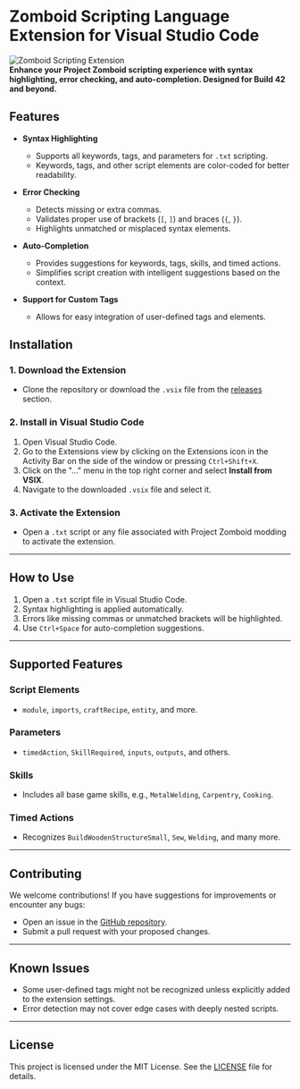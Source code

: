 # Zomboid Scripting Language Extension for Visual Studio Code

![Zomboid Scripting Extension](https://img.shields.io/badge/Zomboid-Scripting-green)  
**Enhance your Project Zomboid scripting experience with syntax highlighting, error checking, and auto-completion. Designed for Build 42 and beyond.**

## Features

- **Syntax Highlighting**
  - Supports all keywords, tags, and parameters for `.txt` scripting.
  - Keywords, tags, and other script elements are color-coded for better readability.

- **Error Checking**
  - Detects missing or extra commas.
  - Validates proper use of brackets (`[`, `]`) and braces (`{`, `}`).
  - Highlights unmatched or misplaced syntax elements.

- **Auto-Completion**
  - Provides suggestions for keywords, tags, skills, and timed actions.
  - Simplifies script creation with intelligent suggestions based on the context.

- **Support for Custom Tags**
  - Allows for easy integration of user-defined tags and elements.

## Installation

### **1. Download the Extension**
- Clone the repository or download the `.vsix` file from the [releases](https://github.com/KuroNeko87/zomboid-scripting/releases) section.

### **2. Install in Visual Studio Code**
1. Open Visual Studio Code.
2. Go to the Extensions view by clicking on the Extensions icon in the Activity Bar on the side of the window or pressing `Ctrl+Shift+X`.
3. Click on the "..." menu in the top right corner and select **Install from VSIX**.
4. Navigate to the downloaded `.vsix` file and select it.

### **3. Activate the Extension**
- Open a `.txt` script or any file associated with Project Zomboid modding to activate the extension.

---

## How to Use

1. Open a `.txt` script file in Visual Studio Code.
2. Syntax highlighting is applied automatically.
3. Errors like missing commas or unmatched brackets will be highlighted.
4. Use `Ctrl+Space` for auto-completion suggestions.

---

## Supported Features

### **Script Elements**
- `module`, `imports`, `craftRecipe`, `entity`, and more.

### **Parameters**
- `timedAction`, `SkillRequired`, `inputs`, `outputs`, and others.

### **Skills**
- Includes all base game skills, e.g., `MetalWelding`, `Carpentry`, `Cooking`.

### **Timed Actions**
- Recognizes `BuildWoodenStructureSmall`, `Sew`, `Welding`, and many more.

---

## Contributing

We welcome contributions! If you have suggestions for improvements or encounter any bugs:
- Open an issue in the [GitHub repository](https://github.com/KuroNeko87/zomboid-scripting/issues).
- Submit a pull request with your proposed changes.

---

## Known Issues

- Some user-defined tags might not be recognized unless explicitly added to the extension settings.
- Error detection may not cover edge cases with deeply nested scripts.

---

## License

This project is licensed under the MIT License. See the [LICENSE](LICENSE) file for details.
